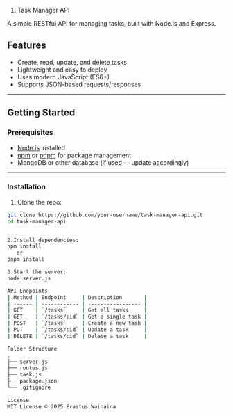 1. Task Manager API

A simple RESTful API for managing tasks, built with Node.js and Express.

## Features

- Create, read, update, and delete tasks
- Lightweight and easy to deploy
- Uses modern JavaScript (ES6+)
- Supports JSON-based requests/responses

---

## Getting Started

### Prerequisites

- [Node.js](https://nodejs.org/) installed
- [npm](https://www.npmjs.com/) or [pnpm](https://pnpm.io/) for package management
- MongoDB or other database (if used — update accordingly)

---

### Installation

1. Clone the repo:

```bash
git clone https://github.com/your-username/task-manager-api.git
cd task-manager-api


2.Install dependencies:
npm install
   or
pnpm install

3.Start the server:
node server.js

API Endpoints
| Method | Endpoint     | Description       |
| ------ | ------------ | ----------------- |
| GET    | `/tasks`     | Get all tasks     |
| GET    | `/tasks/:id` | Get a single task |
| POST   | `/tasks`     | Create a new task |
| PUT    | `/tasks/:id` | Update a task     |
| DELETE | `/tasks/:id` | Delete a task     |

Folder Structure
.
├── server.js
├── routes.js
├── task.js
├── package.json
└── .gitignore

License
MIT License © 2025 Erastus Wainaina

